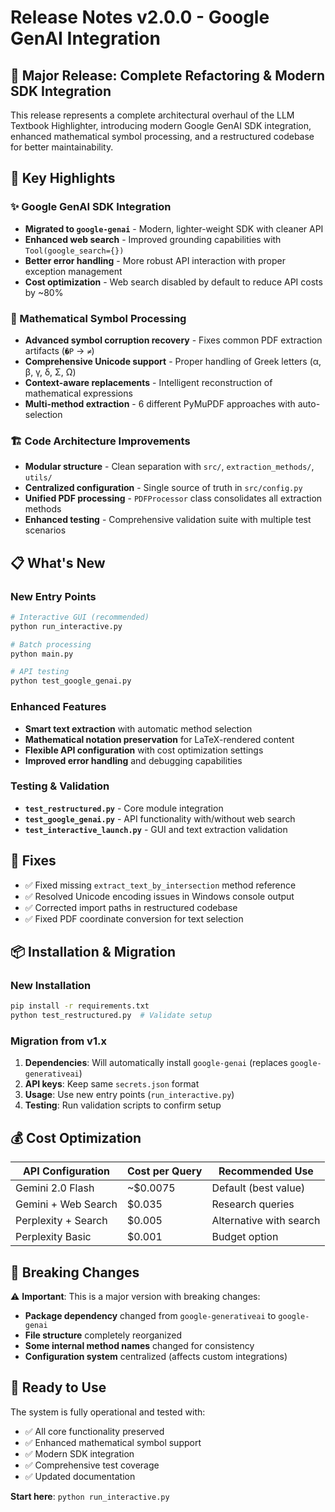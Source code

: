 # Release Notes v2.0.0 - Google GenAI Integration

## 🚀 Major Release: Complete Refactoring & Modern SDK Integration

This release represents a complete architectural overhaul of the LLM Textbook Highlighter, introducing modern Google GenAI SDK integration, enhanced mathematical symbol processing, and a restructured codebase for better maintainability.

## 🎯 Key Highlights

### ✨ Google GenAI SDK Integration
- **Migrated to `google-genai`** - Modern, lighter-weight SDK with cleaner API
- **Enhanced web search** - Improved grounding capabilities with `Tool(google_search={})`
- **Better error handling** - More robust API interaction with proper exception management
- **Cost optimization** - Web search disabled by default to reduce API costs by ~80%

### 🔧 Mathematical Symbol Processing
- **Advanced symbol corruption recovery** - Fixes common PDF extraction artifacts (`�P` → `≠`)
- **Comprehensive Unicode support** - Proper handling of Greek letters (α, β, γ, δ, Σ, Ω)
- **Context-aware replacements** - Intelligent reconstruction of mathematical expressions
- **Multi-method extraction** - 6 different PyMuPDF approaches with auto-selection

### 🏗️ Code Architecture Improvements
- **Modular structure** - Clean separation with `src/`, `extraction_methods/`, `utils/`
- **Centralized configuration** - Single source of truth in `src/config.py`
- **Unified PDF processing** - `PDFProcessor` class consolidates all extraction methods
- **Enhanced testing** - Comprehensive validation suite with multiple test scenarios

## 📋 What's New

### New Entry Points
```bash
# Interactive GUI (recommended)
python run_interactive.py

# Batch processing
python main.py

# API testing
python test_google_genai.py
```

### Enhanced Features
- **Smart text extraction** with automatic method selection
- **Mathematical notation preservation** for LaTeX-rendered content
- **Flexible API configuration** with cost optimization settings
- **Improved error handling** and debugging capabilities

### Testing & Validation
- **`test_restructured.py`** - Core module integration
- **`test_google_genai.py`** - API functionality with/without web search
- **`test_interactive_launch.py`** - GUI and text extraction validation

## 🐛 Fixes
- ✅ Fixed missing `extract_text_by_intersection` method reference
- ✅ Resolved Unicode encoding issues in Windows console output
- ✅ Corrected import paths in restructured codebase
- ✅ Fixed PDF coordinate conversion for text selection

## 📦 Installation & Migration

### New Installation
```bash
pip install -r requirements.txt
python test_restructured.py  # Validate setup
```

### Migration from v1.x
1. **Dependencies**: Will automatically install `google-genai` (replaces `google-generativeai`)
2. **API keys**: Keep same `secrets.json` format
3. **Usage**: Use new entry points (`run_interactive.py`)
4. **Testing**: Run validation scripts to confirm setup

## 💰 Cost Optimization

| API Configuration | Cost per Query | Recommended Use |
|------------------|----------------|-----------------|
| Gemini 2.0 Flash | ~$0.0075 | Default (best value) |
| Gemini + Web Search | $0.035 | Research queries |
| Perplexity + Search | $0.005 | Alternative with search |
| Perplexity Basic | $0.001 | Budget option |

## 🔄 Breaking Changes

⚠️ **Important**: This is a major version with breaking changes:

- **Package dependency** changed from `google-generativeai` to `google-genai`
- **File structure** completely reorganized
- **Some internal method names** changed for consistency
- **Configuration system** centralized (affects custom integrations)

## 🎉 Ready to Use

The system is fully operational and tested with:
- ✅ All core functionality preserved
- ✅ Enhanced mathematical symbol support
- ✅ Modern SDK integration
- ✅ Comprehensive test coverage
- ✅ Updated documentation

**Start here**: `python run_interactive.py`